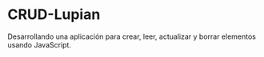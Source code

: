 # CRUD-Lupian
Desarrollando una aplicación para crear, leer, actualizar y borrar elementos usando JavaScript.
